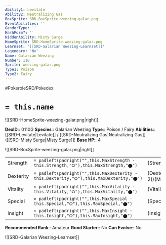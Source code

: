 ```yaml
---
Ability1: Levitate
Ability2: Neutralizing Gas
BoxSprite: SRD-BoxSprite-weezing-galar.png
EventAbilities: ''
GenderType: ''
HasAForm?: ''
HiddenAbility: Misty Surge
HomeSprite: SRD-HomeSprite-weezing-galar.png
Learnset: '[[SRD-Galarian Weezing-Learnset]]'
Legendary: 'No'
Name: Galarian Weezing
Number: 110
Sprite: weezing-galar.png
Type1: Poison
Type2: Fairy
---
```


#PokeroleSRD/Pokedex

# `= this.name`

![[SRD-HomeSprite-weezing-galar.png|right]]

**DexID**:: 0110G
**Species**:: Galarian Weezing
**Type**:: Poison / Fairy
**Abilities**:: [[SRD-Levitate|Levitate]] / [[SRD-Neutralizing Gas|Neutralizing Gas]] ([[SRD-Misty Surge|Misty Surge]])
**Base HP**:: 4

![[SRD-BoxSprite-weezing-galar.png|right]]

|           |                                                                                        |                                          |
| --------- | -------------------------------------------------------------------------------------- | ---------------------------------------- |
| Strength  | `= padleft(padright("",this.MaxStrength - this.Strength,"⭘"),this.MaxStrength,"⬤")`    | (Strength::2)/(MaxStrength::5)   |
| Dexterity | `= padleft(padright("",this.MaxDexterity - this.Dexterity,"⭘"),this.MaxDexterity,"⬤")` | (Dexterity:: 2)/(MaxDexterity::4) |
| Vitality  | `= padleft(padright("",this.MaxVitality - this.Vitality,"⭘"),this.MaxVitality,"⬤")`    | (Vitality::3)/(MaxVitality::7)   |
| Special   | `= padleft(padright("",this.MaxSpecial - this.Special,"⭘"),this.MaxSpecial,"⬤")`       | (Special::2)/(MaxSpecial::5)     |
| Insight   | `= padleft(padright("",this.MaxInsight - this.Insight,"⭘"),this.MaxInsight,"⬤")`       | (Insight::2)/(MaxInsight::5)     |

**Recommended Rank**:: Amateur
**Good Starter**:: No
**Can Evolve**:: No

![[SRD-Galarian Weezing-Learnset]]